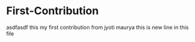 # First-Contribution
asdfasdf
this my first contribution from jyoti maurya
this is new line in this file
